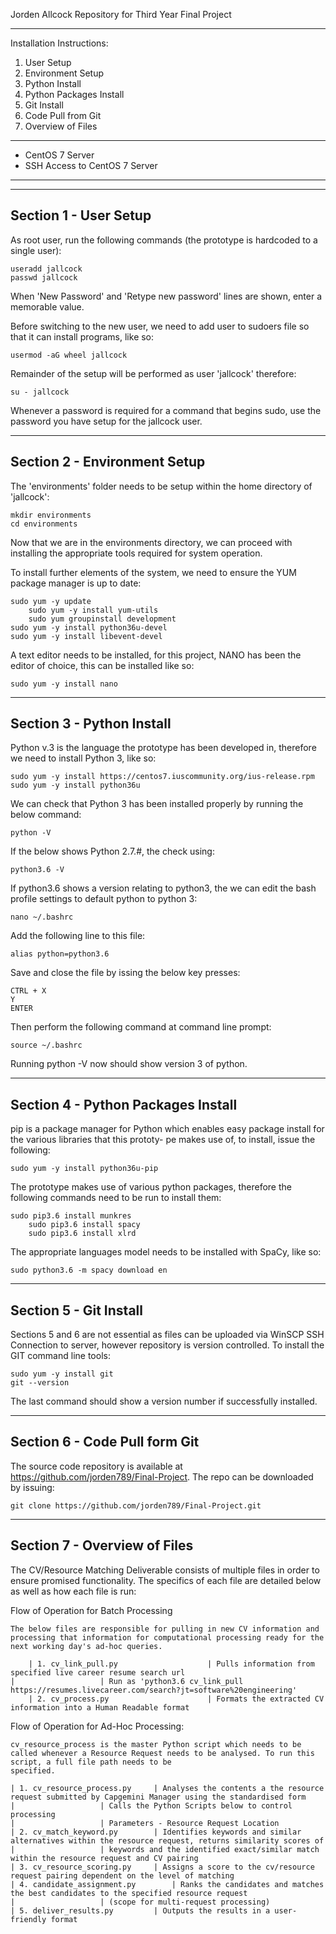 Jorden Allcock
Repository for Third Year Final Project

---------------------------------------------------------------------------------------------------------------

Installation Instructions:

1. User Setup
2. Environment Setup
3. Python Install
4. Python Packages Install
5. Git Install
6. Code Pull from Git
7. Overview of Files

-----------------------------
- CentOS 7 Server 
- SSH Access to CentOS 7 Server
-----------------------------

-----------------------------
Section 1 - User Setup
-----------------------------

As root user, run the following commands (the prototype is hardcoded to a single user):

	useradd jallcock
	passwd jallcock

When 'New Password' and 'Retype new password' lines are shown, enter a memorable value.

Before switching to the new user, we need to add user to sudoers file so that it can install programs, like so:

	usermod -aG wheel jallcock

Remainder of the setup will be performed as user 'jallcock' therefore:

	su - jallcock

Whenever a password is required for a command that begins sudo, use the password you have setup for the jallcock
user.

-----------------------------
Section 2 - Environment Setup
-----------------------------

The 'environments' folder needs to be setup within the home directory of 'jallcock':

	mkdir environments
	cd environments

Now that we are in the environments directory, we can proceed with installing the appropriate tools required for
system operation.

To install further elements of the system, we need to ensure the YUM package manager is up to date:

	sudo yum -y update
        sudo yum -y install yum-utils
        sudo yum groupinstall development
	sudo yum -y install python36u-devel
	sudo yum -y install libevent-devel

A text editor needs to be installed, for this project, NANO has been the editor of choice, this can be installed
like so:

	sudo yum -y install nano

-----------------------------
Section 3 - Python Install 
-----------------------------

Python v.3 is the language the prototype has been developed in, therefore we need to install Python 3, like so:

	sudo yum -y install https://centos7.iuscommunity.org/ius-release.rpm
	sudo yum -y install python36u

We can check that Python 3 has been installed properly by running the below command:

	python -V

If the below shows Python 2.7.#, the check using:

	python3.6 -V

If python3.6 shows a version relating to python3, the we can edit the bash profile settings to default python to 
python 3:

	nano ~/.bashrc

Add the following line to this file:

	alias python=python3.6

Save and close the file by issing the below key presses:

	CTRL + X
	Y
	ENTER

Then perform the following command at command line prompt:

	source ~/.bashrc

Running python -V now should show version 3 of python.

-----------------------------------
Section 4 - Python Packages Install
-----------------------------------

pip is a package manager for Python which enables easy package install for the various libraries that this prototy-
pe makes use of, to install, issue the following:

	sudo yum -y install python36u-pip

The prototype makes use of various python packages, therefore the following commands need to be run to install them:

	sudo pip3.6 install munkres
        sudo pip3.6 install spacy
        sudo pip3.6 install xlrd 

The appropriate languages model needs to be installed with SpaCy, like so:

	sudo python3.6 -m spacy download en

-----------------------------
Section 5 - Git Install
-----------------------------

Sections 5 and 6 are not essential as files can be uploaded via WinSCP SSH Connection to server, however repository
is version controlled. To install the GIT command line tools:

	sudo yum -y install git
	git --version

The last command should show a version number if successfully installed.	

------------------------------
Section 6 - Code Pull form Git
------------------------------

The source code repository is available at https://github.com/jorden789/Final-Project. The repo can be downloaded
by issuing:

	git clone https://github.com/jorden789/Final-Project.git

-----------------------------
Section 7 - Overview of Files
-----------------------------

The CV/Resource Matching Deliverable consists of multiple files in order to ensure promised functionality. The specifics of each file are detailed below as well as how each file is run:

Flow of Operation for Batch Processing

	The below files are responsible for pulling in new CV information and processing that information for computational processing ready for the next working day's ad-hoc queries.

        | 1. cv_link_pull.py                    | Pulls information from specified live career resume search url
	|					| Run as 'python3.6 cv_link_pull https://resumes.livecareer.com/search?jt=software%20engineering'
        | 2. cv_process.py                      | Formats the extracted CV information into a Human Readable format
 
Flow of Operation for Ad-Hoc Processing:

	cv_resource_process is the master Python script which needs to be called whenever a Resource Request needs to be analysed. To run this script, a full file path needs to be
	specified.

	| 1. cv_resource_process.py		| Analyses the contents a the resource request submitted by Capgemini Manager using the standardised form
	|					| Calls the Python Scripts below to control processing
	|					| Parameters - Resource Request Location
	| 2. cv_match_keyword.py		| Identifies keywords and similar alternatives within the resource request, returns similarity scores of
	|					| keywords and the identified exact/similar match within the resource request and CV pairing
	| 3. cv_resource_scoring.py		| Assigns a score to the cv/resource request pairing dependent on the level of matching
	| 4. candidate_assignment.py		| Ranks the candidates and matches the best candidates to the specified resource request
	|					| (scope for multi-request processing)
	| 5. deliver_results.py			| Outputs the results in a user-friendly format




	
